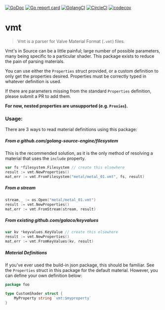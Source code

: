 [![GoDoc](https://godoc.org/github.com/galaco/vmt?status.svg)](https://godoc.org/github.com/galaco/vmt)
[![Go report card](https://goreportcard.com/badge/github.com/galaco/vmt)](https://goreportcard.com/badge/github.com/galaco/vmt)
[![GolangCI](https://golangci.com/badges/github.com/galaco/vmt.svg)](https://golangci.com)
[![CircleCI](https://circleci.com/gh/galaco/vmt/tree/master.svg?style=svg)](https://circleci.com/gh/galaco/vmt/tree/master)
[![codecov](https://codecov.io/gh/galaco/vmt/branch/master/graph/badge.svg)](https://codecov.io/gh/galaco/vmt)

# vmt

> Vmt is a parser for Valve Material Format (`.vmt`) files.

Vmt's in Source can be a little painful; large number of possible parameters, many being
specific to a particular shader. This package exists to reduce the pain of parsing materials.

You can use either the `Properties` struct provided, or a custom definition to only get the properties desired. Properties must
be correctly typed in whatever definition is used. 

If there are parameters missing from the standard `Properties` definition, please submit a PR to add them.


**For now, nested properties are unsupported (e.g. `Proxies`).**

### Usage:
There are 3 ways to read material definitions using this package:

##### From a github.com/golang-source-engine/filesystem
This is the recommended solution, as it is the only method of resolving a material that
uses the `include` property.
```go
var fs *filesystem.Filesystem // create this elsewhere
result := vmt.NewProperties()
mat,err := vmt.FromFilesystem("metal/metal_01.vmt", fs, result)
```

##### From a stream
```go
stream,_ := os.Open("metal/metal_01.vmt")
result := vmt.NewProperties()
mat,err := vmt.FromStream(stream, result)
```

##### From existing github.com/galaco/keyvalues
```go
var kv *keyvalues.KeyValue // create this elsewhere
result := vmt.NewProperties()
mat,err := vmt.FromKeyValues(kv, result)
```


##### Material Definitions
If you've ever used the build-in json package, this should be familiar. See the `Properties` struct in this package for the default material. However, you can define your own definition below:
```go
package foo

type CustomShader struct {
    MyProperty string `vmt:$myproperty`
}
```